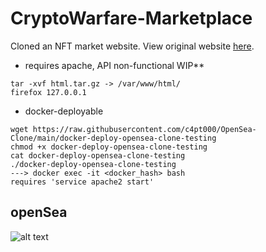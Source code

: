 # CryptoWarfare-Marketplace
Cloned an NFT market website. View original website [here](https://opensea.io/).



* requires apache, API non-functional WIP**
```git clone https://github.com/c4pt000/OpenSea-Clone
tar -xvf html.tar.gz -> /var/www/html/
firefox 127.0.0.1
```


* docker-deployable
```
wget https://raw.githubusercontent.com/c4pt000/OpenSea-Clone/main/docker-deploy-opensea-clone-testing
chmod +x docker-deploy-opensea-clone-testing
cat docker-deploy-opensea-clone-testing
./docker-deploy-opensea-clone-testing
---> docker exec -it <docker_hash> bash
requires 'service apache2 start' 

```



## openSea
![alt text](https://raw.githubusercontent.com/c4pt000/OpenSea-Clone/main/opensea.png "OpenSea")

